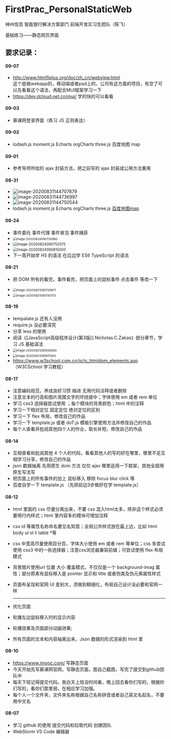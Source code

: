 # FirstPrac_PersonalStaticWeb
神州信息 智能银行解决方案部门 前端开发实习生团队（陈飞）

基础练习——静态网页界面

## 要求记录：

#### 09-07
- http://www.html5plus.org/doc/zh_cn/webview.html   
这个是做webapp的，移动端或者pad上的，公司有这方面的项目，有空了可以先看看这个语法，再配合MUI框架学习一下
- https://dev.dcloud.net.cn/mui/
学的快的可以看看

#### 09-03
- 慕课网登录界面（练习 JS 正则表达）

#### 09-02
- lodash.js moment.js Echarts orgCharts three.js 百度地图 map

#### 09-01
- 参考导师所给的 ajax 封装方法，把之前写的 ajax 封装成公用方法重用

#### 08-31

- ![image-20200831144707879](https://raw.githubusercontent.com/LiuPiPiPi/picBed/master/img/20200831144715.png)
- ![image-20200831144736997](https://raw.githubusercontent.com/LiuPiPiPi/picBed/master/img/20200831144737.png)
- ![image-20200831144750544](https://raw.githubusercontent.com/LiuPiPiPi/picBed/master/img/20200831144750.png)
- lodash.js    moment.js    Echarts    orgCharts    three.js      [百度地图map](https://dafrok.github.io/vue-baidu-map/#/zh/overlay/marker)

#### 08-24

- 事件委托 事件代理 事件冒泡 事件捕获
- <img src="https://raw.githubusercontent.com/LiuPiPiPi/picBed/master/img/20200824090731.png" alt="image-20200824090730960" style="zoom: 67%;" />
- <img src="https://raw.githubusercontent.com/LiuPiPiPi/picBed/master/img/20200824090752.png" alt="image-20200824090752075" style="zoom:80%;" />
- <img src="https://raw.githubusercontent.com/LiuPiPiPi/picBed/master/img/20200824091105.png" alt="image-20200824090815000" style="zoom:80%;" />
- 下一周开始学 H5 的语法   在后边学 ES6 TypeScript 的语法

#### 08-21

- 把 DOM 所有的看完，事件看完，把页面上的鼠标事件 点击事件 等改一下

- <img src="https://raw.githubusercontent.com/LiuPiPiPi/picBed/master/img/20200824090405.png" alt="image-20200821085729871" style="zoom:67%;" />

- <img src="https://raw.githubusercontent.com/LiuPiPiPi/picBed/master/img/20200824090458.png" alt="image-20200821085740173" style="zoom:67%;" />

#### 08-19

- tempalate.js 还有人没用
- require.js 没必要深究
- 分享 less 的使用
- 阅读《[JavaScript高级程序设计(第3版)].Nicholas.C.Zakas》部分章节，学习 JS 基础语法
- <img src="https://raw.githubusercontent.com/LiuPiPiPi/picBed/master/img/20200824090506.png" alt="image-20200821085556260" style="zoom: 67%;" />
- <img src="https://raw.githubusercontent.com/LiuPiPiPi/picBed/master/img/20200824090514.png" alt="image-20200821085611264" style="zoom:67%;" />
- https://www.w3school.com.cn/js/js_htmldom_elements.asp （W3CSchool 学习教程）

#### 08-17

- 注意编码规范，养成良好习惯 缩进 无用代码注释或者删除
- 注意文本的行高和图片周围文字的环绕居中；字体使用 em 或者 rem 单位
- 学习 css3 选择器尝试使用 ；每个模块的背景颜色；html 中的注释 
- 学习一下相对定位 固定定位 绝对定位的区别
- 学习一下 flex 布局，修改自己的作品
- 学习一下 template.js 或者 doT.js 模板引擎使用方法并修改自己的作品
- 每个人查看并批阅其他四个人的作业，取长补短，修改自己的作品

#### 08-14

- 互相查看和批阅其他 4 个人的代码，看看其他人的写的好在哪里，哪里不足互相学习分享，修改自己的作品
- json 数据抽离  先用原生 dom 方法  仅仅 ajax 哪里适用一下框架，其他全部用原生写法写
- 把页面上的所有事件的加上 鼠标移入 移除 focus blur click 等 
- 百度自学一下 template.js   （先把前边3步做好在学 template.js）

#### 08-12

- html 里面的 css 尽量分离出来，不要 css 混入html太多，除非这个样式必须要用行内样式；html 里内容多的模块可增加注释
- css id 等属性名称命名要见名知意；全局公共样式放在最上边，比如 html body ul ol li  table *等
- css 中宽高尽量使用百分百，字体大小使用 em 或者 rem 等单位；css 多尝试使用 css3 中的一些选择器；注意css浏览器兼容前缀；可尝试使用 flex 布局模式
- 背景图片使用url  位置  大小 覆盖模式，不仅仅是一个 background-imag 属性；部分原素有鼠标移入是 pointer 显示和 title 或者伪类及伪元素属性样式
- 页面布呈现和官网 UI 差别大，须做到精细化，布局自己设计没必要和官网一样

  ---

- 优化页面
- 轮播左边鼠标移入时的显示内容
- 轮播效果及页面部分动画效果;
- 所有页面的文本和内容抽离出来，Json 数据的形式渲染到 html 里

#### 08-10

- https://www.imooc.com/  写静态页面
- 今天开始先写慕课网官网，写静态页面，图自己截图，写完了提交到github团队中
- 每天下班记得提交代码，我白天上班没时间看，晚上回去看你们写的，根据你们写的，看你们那里弱，在相应学习加强。
- 每个人一个文件夹，文件夹名称根据自己名称拼音或者自己英文名起名，不要用中文名

#### 08-07

- 学习 github 的使用 提交代码和拉取代码 创建团队
- WebStorm  VS Code 编辑器
